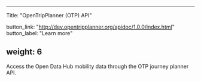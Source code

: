 

---
Title: "OpenTripPlanner (OTP) API"

button_link: "http://dev.opentripplanner.org/apidoc/1.0.0/index.html"
button_label: "Learn more"

weight: 6
---

Access the Open Data Hub mobility data through the OTP journey planner API.​
